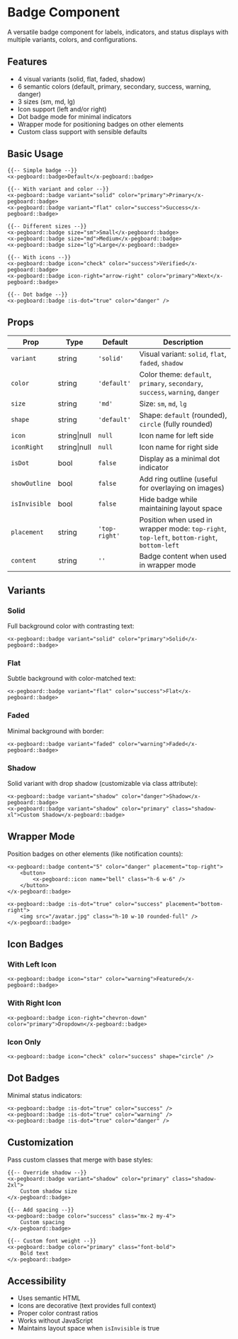 # Badge Component

A versatile badge component for labels, indicators, and status displays with multiple variants, colors, and configurations.

## Features

- 4 visual variants (solid, flat, faded, shadow)
- 6 semantic colors (default, primary, secondary, success, warning, danger)
- 3 sizes (sm, md, lg)
- Icon support (left and/or right)
- Dot badge mode for minimal indicators
- Wrapper mode for positioning badges on other elements
- Custom class support with sensible defaults

## Basic Usage

```blade
{{-- Simple badge --}}
<x-pegboard::badge>Default</x-pegboard::badge>

{{-- With variant and color --}}
<x-pegboard::badge variant="solid" color="primary">Primary</x-pegboard::badge>
<x-pegboard::badge variant="flat" color="success">Success</x-pegboard::badge>

{{-- Different sizes --}}
<x-pegboard::badge size="sm">Small</x-pegboard::badge>
<x-pegboard::badge size="md">Medium</x-pegboard::badge>
<x-pegboard::badge size="lg">Large</x-pegboard::badge>

{{-- With icons --}}
<x-pegboard::badge icon="check" color="success">Verified</x-pegboard::badge>
<x-pegboard::badge icon-right="arrow-right" color="primary">Next</x-pegboard::badge>

{{-- Dot badge --}}
<x-pegboard::badge :is-dot="true" color="danger" />
```

## Props

| Prop | Type | Default | Description |
|------|------|---------|-------------|
| `variant` | string | `'solid'` | Visual variant: `solid`, `flat`, `faded`, `shadow` |
| `color` | string | `'default'` | Color theme: `default`, `primary`, `secondary`, `success`, `warning`, `danger` |
| `size` | string | `'md'` | Size: `sm`, `md`, `lg` |
| `shape` | string | `'default'` | Shape: `default` (rounded), `circle` (fully rounded) |
| `icon` | string\|null | `null` | Icon name for left side |
| `iconRight` | string\|null | `null` | Icon name for right side |
| `isDot` | bool | `false` | Display as a minimal dot indicator |
| `showOutline` | bool | `false` | Add ring outline (useful for overlaying on images) |
| `isInvisible` | bool | `false` | Hide badge while maintaining layout space |
| `placement` | string | `'top-right'` | Position when used in wrapper mode: `top-right`, `top-left`, `bottom-right`, `bottom-left` |
| `content` | string | `''` | Badge content when used in wrapper mode |

## Variants

### Solid
Full background color with contrasting text:
```blade
<x-pegboard::badge variant="solid" color="primary">Solid</x-pegboard::badge>
```

### Flat
Subtle background with color-matched text:
```blade
<x-pegboard::badge variant="flat" color="success">Flat</x-pegboard::badge>
```

### Faded
Minimal background with border:
```blade
<x-pegboard::badge variant="faded" color="warning">Faded</x-pegboard::badge>
```

### Shadow
Solid variant with drop shadow (customizable via class attribute):
```blade
<x-pegboard::badge variant="shadow" color="danger">Shadow</x-pegboard::badge>
<x-pegboard::badge variant="shadow" color="primary" class="shadow-xl">Custom Shadow</x-pegboard::badge>
```

## Wrapper Mode

Position badges on other elements (like notification counts):

```blade
<x-pegboard::badge content="5" color="danger" placement="top-right">
    <button>
        <x-pegboard::icon name="bell" class="h-6 w-6" />
    </button>
</x-pegboard::badge>

<x-pegboard::badge :is-dot="true" color="success" placement="bottom-right">
    <img src="/avatar.jpg" class="h-10 w-10 rounded-full" />
</x-pegboard::badge>
```

## Icon Badges

### With Left Icon
```blade
<x-pegboard::badge icon="star" color="warning">Featured</x-pegboard::badge>
```

### With Right Icon
```blade
<x-pegboard::badge icon-right="chevron-down" color="primary">Dropdown</x-pegboard::badge>
```

### Icon Only
```blade
<x-pegboard::badge icon="check" color="success" shape="circle" />
```

## Dot Badges

Minimal status indicators:
```blade
<x-pegboard::badge :is-dot="true" color="success" />
<x-pegboard::badge :is-dot="true" color="warning" />
<x-pegboard::badge :is-dot="true" color="danger" />
```

## Customization

Pass custom classes that merge with base styles:

```blade
{{-- Override shadow --}}
<x-pegboard::badge variant="shadow" color="primary" class="shadow-2xl">
    Custom shadow size
</x-pegboard::badge>

{{-- Add spacing --}}
<x-pegboard::badge color="success" class="mx-2 my-4">
    Custom spacing
</x-pegboard::badge>

{{-- Custom font weight --}}
<x-pegboard::badge color="primary" class="font-bold">
    Bold text
</x-pegboard::badge>
```

## Accessibility

- Uses semantic HTML
- Icons are decorative (text provides full context)
- Proper color contrast ratios
- Works without JavaScript
- Maintains layout space when `isInvisible` is true

